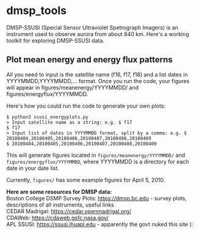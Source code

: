 # dmsp_tools
DMSP-SSUSI (Special Sensor Ultraviolet Spetrograph Imagers) is an instrument used to observe aurora from about 840 km. Here's a working toolkit for exploring DMSP-SSUSI data.

## Plot mean energy and energy flux patterns
All you need to input is the satellite name (f16, f17, f18) and a list dates in YYYYMMDD,YYYYMMDD,... format. Once you run the code, your figures will appear in figures/meanenergy/YYYYMMDD/ and figures/energyflux/YYYYMMDD. 

Here's how you could run the code to generate your own plots:

```
$ python3 ssusi_energyplots.py
> Input satellite name as a string: e.g. $ f17
$ f17
> Input list of dates in YYYYMMDD format, split by a comma: e.g. $ 20100404,20100405,20100406,20100407,20100408,20100409
$ 20100404,20100405,20100406,20100407,20100408,20100409
```

This will generate figures located in `figures/meanenergy/YYYYMMDD/` and `figures/energyflux/YYYYMMDD`, where YYYYMMDD is a directory for each date in your date list.

Currently, `figures/` has some example figures for April 5, 2010.


**Here are some resources for DMSP data:** \
Boston College DSMP Survey Plots: https://dmsp.bc.edu - survey plots, descriptions of all instruments, useful links \
CEDAR Madrigal: https://cedar.openmadrigal.org/ \
CDAWeb: https://cdaweb.gsfc.nasa.gov/  \
APL SSUSI:
https://ssusi.jhuapl.edu - apparently the govt nuked this site ): 
